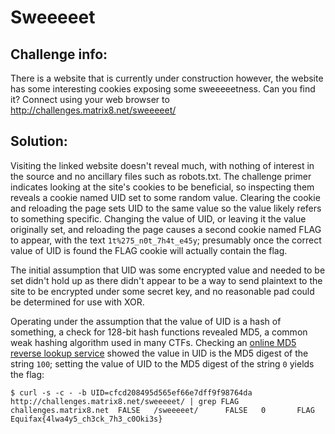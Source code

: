 Sweeeeet
========

## Challenge info:

There is a website that is currently under construction however, the website has some interesting cookies exposing some sweeeeetness. Can you find it?
Connect using your web browser to http://challenges.matrix8.net/sweeeeet/

## Solution:

Visiting the linked website doesn't reveal much, with nothing of interest in the source and no ancillary files such as robots.txt. The challenge primer indicates looking at the site's cookies to be beneficial, so inspecting them reveals a cookie named UID set to some random value. Clearing the cookie and reloading the page sets UID to the same value so the value likely refers to something specific. Changing the value of UID, or leaving it the value originally set, and reloading the page causes a second cookie named FLAG to appear, with the text `1t%275_n0t_7h4t_e45y`; presumably once the correct value of UID is found the FLAG cookie will actually contain the flag.

The initial assumption that UID was some encrypted value and needed to be set didn't hold up as there didn't appear to be a way to send plaintext to the site to be encrypted under some secret key, and no reasonable pad could be determined for use with XOR.

Operating under the assumption that the value of UID is a hash of something, a check for 128-bit hash functions revealed MD5, a common weak hashing algorithm used in many CTFs. Checking an [online MD5 reverse lookup service](http://reversemd5.com/) showed the value in UID is the MD5 digest of the string `100`; setting the value of UID to the MD5 digest of the string `0` yields the flag:
```
$ curl -s -c - -b UID=cfcd208495d565ef66e7dff9f98764da http://challenges.matrix8.net/sweeeeet/ | grep FLAG
challenges.matrix8.net  FALSE   /sweeeeet/      FALSE   0       FLAG    Equifax{4lwa4y5_ch3ck_7h3_c0Oki3s}
```
